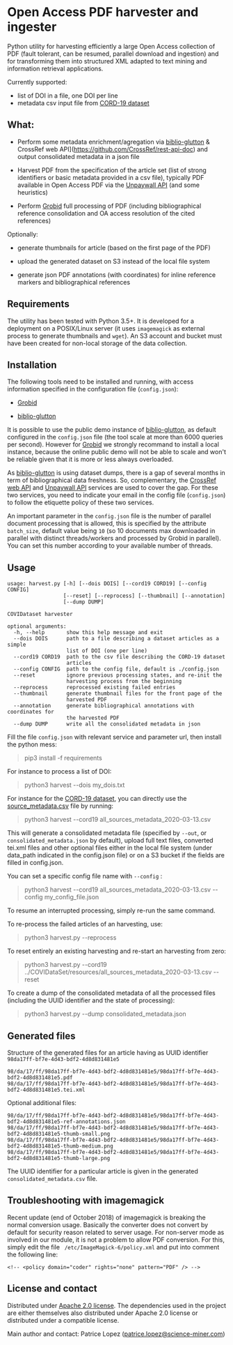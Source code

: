 # Open Access PDF harvester and ingester

Python utility for harvesting efficiently a large Open Access collection of PDF (fault tolerant, can be resumed, parallel download and ingestion) and for transforming them into structured XML adapted to text mining and information retrieval applications.

Currently supported:

- list of DOI in a file, one DOI per line
- metadata csv input file from [CORD-19 dataset](https://pages.semanticscholar.org/coronavirus-research)

## What:

- Perform some metadata enrichment/agregation via [biblio-glutton](https://github.com/kermitt2/biblio-glutton) & CrossRef web API](https://github.com/CrossRef/rest-api-doc) and output consolidated metadata in a json file 

- Harvest PDF from the specification of the article set (list of strong identifiers or basic metadata provided in a csv file), typically PDF available in Open Access PDF via the [Unpaywall API](https://unpaywall.org/products/api) (and some heuristics) 

- Perform [Grobid](https://github.com/kermitt2/grobid) full processing of PDF (including bibliographical reference consolidation and OA access resolution of the cited references)

Optionally: 

- generate thumbnails for article (based on the first page of the PDF) 

- upload the generated dataset on S3 instead of the local file system

- generate json PDF annotations (with coordinates) for inline reference markers and bibliographical references 

## Requirements

The utility has been tested with Python 3.5+. It is developed for a deployment on a POSIX/Linux server (it uses `imagemagick` as external process to generate thumbnails and `wget`). An S3 account and bucket must have been created for non-local storage of the data collection. 


## Installation

The following tools need to be installed and running, with access information specified in the configuration file (`config.json`):

- [Grobid](https://github.com/kermitt2/grobid)

- [biblio-glutton](https://github.com/kermitt2/biblio-glutton)

It is possible to use the public demo instance of [biblio-glutton](https://github.com/kermitt2/biblio-glutton), as default configured in the `config.json` file (the tool scale at more than 6000 queries per second). However for [Grobid](https://github.com/kermitt2/grobid) we strongly recommand to install a local instance, because the online public demo will not be able to scale and won't be reliable given that it is more or less always overloaded. 

As [biblio-glutton](https://github.com/kermitt2/biblio-glutton) is using dataset dumps, there is a gap of several months in term of bibliographical data freshness. So, complementary, the [CrossRef web API](https://github.com/CrossRef/rest-api-doc) and [Unpaywall API](https://unpaywall.org/products/api) services are used to cover the gap. For these two services, you need to indicate your email in the config file (`config.json`) to follow the etiquette policy of these two services. 

An important parameter in the `config.json` file is the number of parallel document processing that is allowed, this is specified by the attribute `batch_size`, default value being `10` (so 10 documents max downloaded in parallel with distinct threads/workers and processed by Grobid in parallel). You can set this number according to your available number of threads.   

## Usage

```
usage: harvest.py [-h] [--dois DOIS] [--cord19 CORD19] [--config CONFIG]
                  [--reset] [--reprocess] [--thumbnail] [--annotation]
                  [--dump DUMP]

COVIDataset harvester

optional arguments:
  -h, --help       show this help message and exit
  --dois DOIS      path to a file describing a dataset articles as a simple
                   list of DOI (one per line)
  --cord19 CORD19  path to the csv file describing the CORD-19 dataset
                   articles
  --config CONFIG  path to the config file, default is ./config.json
  --reset          ignore previous processing states, and re-init the
                   harvesting process from the beginning
  --reprocess      reprocessed existing failed entries
  --thumbnail      generate thumbnail files for the front page of the
                   harvested PDF
  --annotation     generate bibliographical annotations with coordinates for
                   the harvested PDF
  --dump DUMP      write all the consolidated metadata in json
```

Fill the file `config.json` with relevant service and parameter url, then install the python mess:

> pip3 install -f requirements

For instance to process a list of DOI:

> python3 harvest --dois my_dois.txt 

For instance for the [CORD-19 dataset](https://pages.semanticscholar.org/coronavirus-research), you can directly use the [source_metadata.csv](https://ai2-semanticscholar-cord-19.s3-us-west-2.amazonaws.com/2020-03-13/all_sources_metadata_2020-03-13.csv) file by running: 

> python3 harvest --cord19 all_sources_metadata_2020-03-13.csv  

This will generate a consolidated metadata file (specified by `--out`,  or `consolidated_metadata.json` by default), upload full text files, 
converted tei.xml files and other optional files either in the local file system (under data_path indicated in the config.json 
file) or on a S3 bucket if the fields are filled in config.json. 

You can set a specific config file name with `--config` :

> python3 harvest --cord19 all_sources_metadata_2020-03-13.csv --config my_config_file.json    

To resume an interrupted processing, simply re-run the same command. 

To re-process the failed articles of an harvesting, use:

> python3 harvest.py --reprocess 

To reset entirely an existing harvesting and re-start an harvesting from zero:

> python3 harvest.py --cord19 ../COVIDataSet/resources/all_sources_metadata_2020-03-13.csv --reset

To create a dump of the consolidated metadata of all the processed files (including the UUID identifier and the state of processing):

> python3 harvest.py --dump consolidated_metadata.json


## Generated files

Structure of the generated files for an article having as UUID identifier `98da17ff-bf7e-4d43-bdf2-4d8d831481e5`

```
98/da/17/ff/98da17ff-bf7e-4d43-bdf2-4d8d831481e5/98da17ff-bf7e-4d43-bdf2-4d8d831481e5.pdf
98/da/17/ff/98da17ff-bf7e-4d43-bdf2-4d8d831481e5/98da17ff-bf7e-4d43-bdf2-4d8d831481e5.tei.xml
```

Optional additional files:

```
98/da/17/ff/98da17ff-bf7e-4d43-bdf2-4d8d831481e5/98da17ff-bf7e-4d43-bdf2-4d8d831481e5-ref-annotations.json
98/da/17/ff/98da17ff-bf7e-4d43-bdf2-4d8d831481e5/98da17ff-bf7e-4d43-bdf2-4d8d831481e5-thumb-small.png
98/da/17/ff/98da17ff-bf7e-4d43-bdf2-4d8d831481e5/98da17ff-bf7e-4d43-bdf2-4d8d831481e5-thumb-medium.png
98/da/17/ff/98da17ff-bf7e-4d43-bdf2-4d8d831481e5/98da17ff-bf7e-4d43-bdf2-4d8d831481e5-thumb-large.png
```

The UUID identifier for a particular article is given in the generated `consolidated_metadata.csv` file.



## Troubleshooting with imagemagick

Recent update (end of October 2018) of imagemagick is breaking the normal conversion usage. Basically the converter does not convert by default for security reason related to server usage. For non-server mode as involved in our module, it is not a problem to allow PDF conversion. For this, simply edit the file 
` /etc/ImageMagick-6/policy.xml` and put into comment the following line: 

```
<!-- <policy domain="coder" rights="none" pattern="PDF" /> -->
```


## License and contact

Distributed under [Apache 2.0 license](http://www.apache.org/licenses/LICENSE-2.0). The dependencies used in the project are either themselves also distributed under Apache 2.0 license or distributed under a compatible license. 

Main author and contact: Patrice Lopez (<patrice.lopez@science-miner.com>)
